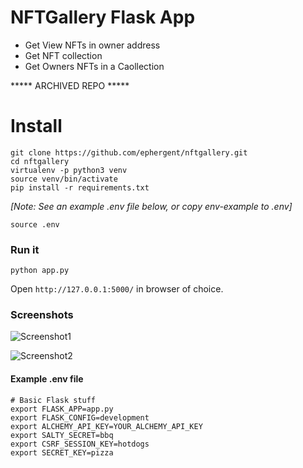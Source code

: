 # NFTGallery Flask App

 - Get View NFTs in owner address
 - Get NFT collection
 - Get Owners NFTs in a Caollection

***** ARCHIVED REPO *****
   
# Install

    git clone https://github.com/ephergent/nftgallery.git
    cd nftgallery
    virtualenv -p python3 venv
    source venv/bin/activate
    pip install -r requirements.txt

*[Note: See an example .env file below, or copy env-example to .env]*

    source .env

### Run it

    python app.py


Open `http://127.0.0.1:5000/` in browser of choice.

### Screenshots

![Screenshot1](screenshot_01.png)


![Screenshot2](screenshot_02.png)



#### Example .env file

    # Basic Flask stuff
    export FLASK_APP=app.py
    export FLASK_CONFIG=development
    export ALCHEMY_API_KEY=YOUR_ALCHEMY_API_KEY
    export SALTY_SECRET=bbq
    export CSRF_SESSION_KEY=hotdogs
    export SECRET_KEY=pizza
